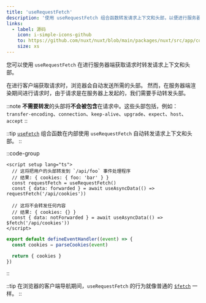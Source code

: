 ```yaml
---
title: 'useRequestFetch'
description: '使用 useRequestFetch 组合函数转发请求上下文和头部，以便进行服务器端的获取请求。'
links:
  - label: 源码
    icon: i-simple-icons-github
    to: https://github.com/nuxt/nuxt/blob/main/packages/nuxt/src/app/composables/ssr.ts
    size: xs
---
```


您可以使用 `useRequestFetch` 在进行服务器端获取请求时转发请求上下文和头部。

在进行客户端获取请求时，浏览器会自动发送所需的头部。
然而，在服务器端渲染期间进行请求时，由于请求是在服务器上发起的，我们需要手动转发头部。

::note
**不需要转发**的头部将**不会被包含**在请求中。这些头部包括，例如：
`transfer-encoding`、`connection`、`keep-alive`、`upgrade`、`expect`、`host`、`accept`
::

::tip
[`useFetch`](/docs/api/composables/use-fetch) 组合函数在内部使用 `useRequestFetch` 自动转发请求上下文和头部。
::

::code-group

```vue [pages/index.vue]
<script setup lang="ts">
  // 这将把用户的头部转发到 `/api/foo` 事件处理程序
  // 结果: { cookies: { foo: 'bar' } }
  const requestFetch = useRequestFetch()
  const { data: forwarded } = await useAsyncData(() => requestFetch('/api/cookies'))
  
  // 这将不会转发任何内容
  // 结果: { cookies: {} }
  const { data: notForwarded } = await useAsyncData(() => $fetch('/api/cookies')) 
</script>
```

```ts [server/api/cookies.ts]
export default defineEventHandler((event) => {
  const cookies = parseCookies(event)

  return { cookies }
})
```

::

::tip
在浏览器的客户端导航期间，`useRequestFetch` 的行为就像普通的 [`$fetch`](/docs/api/utils/dollarfetch) 一样。
::